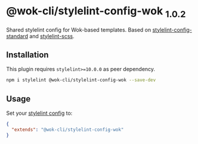 # @wok-cli/stylelint-config-wok <sub>1.0.2<sub>

Shared stylelint config for Wok-based templates. Based on [stylelint-config-standard](https://github.com/stylelint/stylelint-config-standard) and [stylelint-scss](https://github.com/kristerkari/stylelint-scss).

## Installation

This plugin requires `stylelint>=10.0.0` as peer dependency.

```sh
npm i stylelint @wok-cli/stylelint-config-wok --save-dev
```

## Usage

Set your [stylelint config](https://stylelint.io/user-guide/configuration#loading-the-configuration-object) to:

```json
{
  "extends": "@wok-cli/stylelint-config-wok"
}
```
